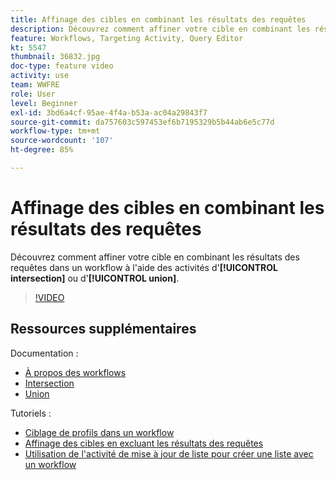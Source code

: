 ```yaml
---
title: Affinage des cibles en combinant les résultats des requêtes
description: Découvrez comment affiner votre cible en combinant les résultats des requêtes dans un workflow à l'aide des activités d'intersection ou d'union.
feature: Workflows, Targeting Activity, Query Editor
kt: 5547
thumbnail: 36832.jpg
doc-type: feature video
activity: use
team: WWFRE
role: User
level: Beginner
exl-id: 3bd6a4cf-95ae-4f4a-b53a-ac04a29843f7
source-git-commit: da757603c597453ef6b7195329b5b44ab6e5c77d
workflow-type: tm+mt
source-wordcount: '107'
ht-degree: 85%

---
```


# Affinage des cibles en combinant les résultats des requêtes

Découvrez comment affiner votre cible en combinant les résultats des requêtes dans un workflow à l&#39;aide des activités d&#39;**[!UICONTROL intersection]** ou d&#39;**[!UICONTROL union]**.

>[!VIDEO](https://video.tv.adobe.com/v/36832?quality=12)

## Ressources supplémentaires

Documentation :

* [À propos des workflows](https://experienceleague.adobe.com/docs/campaign-classic/using/automating-with-workflows/introduction/about-workflows.html?lang=fr)
* [Intersection](https://experienceleague.adobe.com/docs/campaign-classic/using/automating-with-workflows/targeting-activities/intersection.html)
* [Union](https://experienceleague.adobe.com/docs/campaign-classic/using/automating-with-workflows/targeting-activities/union.html)

Tutoriels :

* [Ciblage de profils dans un workflow](/help/getting-started/targeting-profiles-in-a-workflow.md)
* [Affinage des cibles en excluant les résultats des requêtes](/help/automating-with-workflows/refining-targets-by-excluding-query-results.md)
* [Utilisation de l&#39;activité de mise à jour de liste pour créer une liste avec un workflow](/help/automating-with-workflows/using-the-update-list-activity.md)
